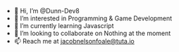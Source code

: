 - 👋 Hi, I’m @Dunn-Dev8
- 👀 I’m interested in Programming & Game Development
- 🌱 I’m currently learning Javascript
- 💞️ I’m looking to collaborate on Nothing at the moment
- 📫 Reach me at jacobnelsonfoale@tuta.io
